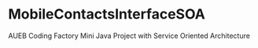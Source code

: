# MobileContactsInterfaceSOA
AUEB Coding Factory Mini Java Project with Service Oriented Architecture
